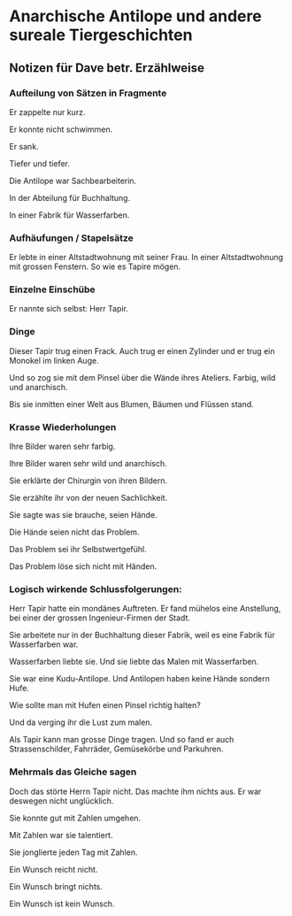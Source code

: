 # Anarchische Antilope und andere sureale Tiergeschichten

## Notizen für Dave betr. Erzählweise

### Aufteilung von Sätzen in Fragmente

Er zappelte nur kurz.

Er konnte nicht schwimmen.

Er sank.

Tiefer und tiefer.

Die Antilope war Sachbearbeiterin.

In der Abteilung für Buchhaltung.

In einer Fabrik für Wasserfarben.

### Aufhäufungen / Stapelsätze

Er lebte in einer Altstadtwohnung mit seiner Frau. In einer
Altstadtwohnung mit grossen Fenstern. So wie es Tapire mögen.

### Einzelne Einschübe

Er nannte sich selbst: Herr Tapir.

### Dinge

Dieser Tapir trug einen Frack. Auch trug er einen Zylinder und er trug ein Monokel im linken Auge.

Und so zog sie mit dem Pinsel über die Wände ihres Ateliers. Farbig, wild und anarchisch.

Bis sie inmitten einer Welt aus Blumen, Bäumen und Flüssen stand.

### Krasse Wiederholungen

Ihre Bilder waren sehr farbig.

Ihre Bilder waren sehr wild und anarchisch.

Sie erklärte der Chirurgin von ihren Bildern.

Sie erzählte ihr von der neuen Sachlichkeit.

Sie sagte was sie brauche, seien Hände.

Die Hände seien nicht das Problem.

Das Problem sei ihr Selbstwertgefühl.

Das Problem löse sich nicht mit Händen.

### Logisch wirkende Schlussfolgerungen:

Herr Tapir hatte ein mondänes Auftreten. Er fand mühelos eine Anstellung, bei einer der grossen Ingenieur-Firmen der Stadt.

Sie arbeitete nur in der Buchhaltung dieser Fabrik, weil es eine Fabrik für Wasserfarben war.

Wasserfarben liebte sie. Und sie liebte das Malen mit Wasserfarben.

Sie war eine Kudu-Antilope. Und Antilopen haben keine Hände sondern Hufe.

Wie sollte man mit Hufen einen Pinsel richtig halten?

Und da verging ihr die Lust zum malen.

Als Tapir kann man grosse Dinge tragen. Und so fand er auch Strassenschilder, Fahrräder, Gemüsekörbe und Parkuhren.

### Mehrmals das Gleiche sagen

Doch das störte Herrn Tapir nicht. Das machte ihm nichts aus. Er war deswegen nicht unglücklich.

Sie konnte gut mit Zahlen umgehen.

Mit Zahlen war sie talentiert.

Sie jonglierte jeden Tag mit Zahlen.

Ein Wunsch reicht nicht.

Ein Wunsch bringt nichts.

Ein Wunsch ist kein Wunsch.
